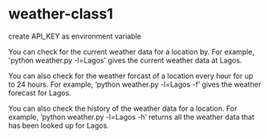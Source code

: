 # weather-class1

create API_KEY as environment variable

You can check for the current weather data for a location by. For example, 'python weather.py -l=Lagos' gives the current weather data at Lagos.

You can also check for the weather forcast of a location every hour for up to 24 hours. For example, ‘python weather.py -l=Lagos -f’ gives the weather forecast for Lagos.

You can also check the history of the weather data for a location. For example, ‘python weather.py -l=Lagos -h’ returns all the weather data that has been looked up for Lagos.
